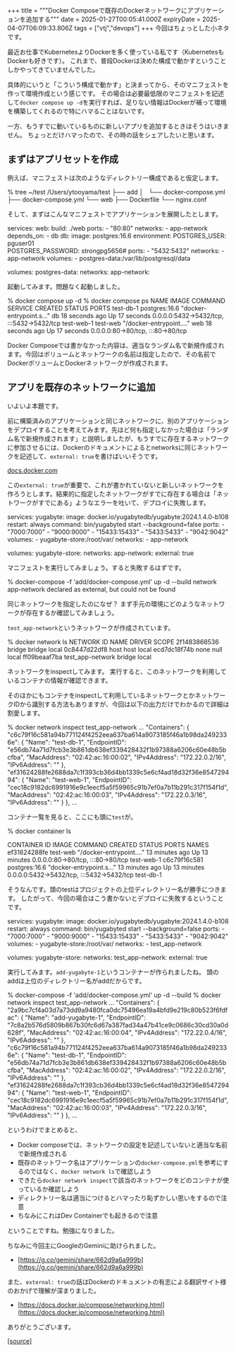 +++
title = """Docker Composeで既存のDockerネットワークにアプリケーションを追加する"""
date = 2025-01-27T00:05:41.000Z
expiryDate = 2025-04-07T06:09:33.806Z
tags = ["vtj","devops"]
+++
今回はちょっとした小ネタです。

最近お仕事でKubernetesよりDockerを多く使っている私です（KubernetesもDockerも好きです）。 これまで、普段Dockerは決めた構成で動かすということしかやってきていませんでした。

具体的にいうと「こういう構成で動かす」と決まってから、そのマニフェストを作って環境作成という感じです。 その場合は必要最低限のマニフェストを記述して`docker compose up -d`を実行すれば、足りない情報はDockerが補って環境を構築してくれるので特にハマることはないです。

一方、もうすでに動いているものに新しいアプリを追加するときはそうはいきません。 ちょっとだけハマったので、その時の話をシェアしたいと思います。

まずはアプリセットを作成
------------

例えば、マニフェストは次のようなディレクトリー構成であると仮定します。

% tree ~/test
/Users/ytooyama/test
├── add
│   └── docker-compose.yml
├── docker-compose.yml
└── web
    ├── Dockerfile
    └── nginx.conf

そして、まずはこんなマニフェストでアプリケーションを展開したとします。

services:
  web:
    build: ./web
    ports:
      \- "80:80"
    networks:
      \- app-network
    depends\_on:
      \- db
  db:
    image: postgres:16.6
    environment:
      POSTGRES\_USER: pguser01      
      POSTGRES\_PASSWORD: strongpg5656#
    ports:
      \- "5432:5432"
    networks:
      \- app-network
    volumes:
      \- postgres-data:/var/lib/postgresql/data

volumes:
  postgres-data:
networks:
  app-network:

起動してみます。問題なく起動しました。

% docker compose up -d
% docker compose ps
NAME         IMAGE           COMMAND                   SERVICE   CREATED          STATUS          PORTS
test-db-1    postgres:16.6   "docker-entrypoint.s…"   db        18 seconds ago   Up 17 seconds   0.0.0.0:5432->5432/tcp, :::5432->5432/tcp
test-web-1   test-web        "/docker-entrypoint.…"   web       18 seconds ago   Up 17 seconds   0.0.0.0:80->80/tcp, :::80->80/tcp

Docker Composeでは書かなかった内容は、適当なランダム名で新規作成されます。今回はボリュームとネットワークの名前は指定したので、その名前でDockerボリュームとDockerネットワークが作成されます。

アプリを既存のネットワークに追加
----------------

いよいよ本題です。

前に構築済みのアプリケーションと同じネットワークに、別のアプリケーションをデプロイすることを考えてみます。先ほど何も指定しなかった場合は「ランダム名で新規作成されます」と説明しましたが、もうすでに存在するネットワークに参加させるには、Dockerのドキュメントによるとnetworksに同じネットワークを記述して、`external: true`を書けばいいそうです。

[docs.docker.com](https://docs.docker.com/compose/how-tos/networking/#use-a-pre-existing-network)

この`external: true`が重要で、これが書かれていないと新しいネットワークを作ろうとします。結果的に指定したネットワークがすでに存在する場合は「ネットワークがすでにある」ようなエラーを吐いて、デプロイに失敗します。

services:
  yugabyte:
    image: docker.io/yugabytedb/yugabyte:2024.1.4.0-b108
    restart: always
    command: bin/yugabyted start --background=false
    ports:
      \- "7000:7000"
      \- "9000:9000"
      \- "15433:15433"
      \- "5433:5433"
      \- "9042:9042"
    volumes:
      \- yugabyte-store:/root/var/
    networks:
      \- app-network

volumes:
  yugabyte-store:
networks:
  app-network:
    external: true

マニフェストを実行してみましょう。すると失敗するはずです。

% docker-compose -f 'add/docker-compose.yml' up -d --build 
network app-network declared as external, but could not be found

同じネットワークを指定したのになぜ？ まず手元の環境にどのようなネットワークが存在するか確認してみましょう。

`test_app-network`というネットワークが作成されています。

% docker network ls
NETWORK ID     NAME                                    DRIVER    SCOPE
2f1483868536   bridge                                  bridge    local
0c8447d22df8   host                                    host      local
ecd7dc18f74b   none                                    null      local
ff09beaaf7ba   test\_app-network                        bridge    local

ネットワークをinspectしてみます。 実行すると、このネットワークを利用しているコンテナの情報が確認できます。

そのほかにもコンテナをinspectして利用しているネットワークとかネットワークIDから識別する方法もありますが、今回は以下の出力だけでわかるので詳細は割愛します。

% docker network inspect test\_app-network
...
        "Containers": {
            "c6c79f16c581a94b771124f4252eea637ba614a9073185f46a1b98da2492336e": {
                "Name": "test-db-1",
                "EndpointID": "e56db74a71d7fcb3e3b861db638ef339428432f1b97388a6206c60e48b5bcfba",
                "MacAddress": "02:42:ac:16:00:02",
                "IPv4Address": "172.22.0.2/16",
                "IPv6Address": ""
            },
            "ef31624288fe2688da7c1f393cb36d4bb1339c5e6cf4ad18d32f36e854729494": {
                "Name": "test-web-1",
                "EndpointID": "cec18c9182dc6991916e9c1eecf5a5f59965c91b7ef0a7b11b291c317f154f1d",
                "MacAddress": "02:42:ac:16:00:03",
                "IPv4Address": "172.22.0.3/16",
                "IPv6Address": ""
            }
        },
...

コンテナ一覧を見ると、ここにも頭に`test`が。

% docker container ls
 
CONTAINER ID   IMAGE           COMMAND                   CREATED          STATUS          PORTS                                       NAMES
ef31624288fe   test-web        "/docker-entrypoint.…"   13 minutes ago   Up 13 minutes   0.0.0.0:80->80/tcp, :::80->80/tcp           test-web-1
c6c79f16c581   postgres:16.6   "docker-entrypoint.s…"   13 minutes ago   Up 13 minutes   0.0.0.0:5432->5432/tcp, :::5432->5432/tcp   test-db-1

そうなんです。頭のtestはプロジェクトの上位ディレクトリー名が勝手につきます。 したがって、今回の場合はこう書かないとデプロイに失敗するということです。

services:
  yugabyte:
    image: docker.io/yugabytedb/yugabyte:2024.1.4.0-b108
    restart: always
    command: bin/yugabyted start --background=false
    ports:
      \- "7000:7000"
      \- "9000:9000"
      \- "15433:15433"
      \- "5433:5433"
      \- "9042:9042"
    volumes:
      \- yugabyte-store:/root/var/
    networks:
      \- test\_app-network

volumes:
  yugabyte-store:
networks:
  test\_app-network:
    external: true

実行してみます。`add-yugabyte-1`というコンテナーが作られましたね。 頭のaddは上位のディレクトリー名がaddだからです。

% docker-compose -f 'add/docker-compose.yml' up -d --build 
% docker network inspect test\_app-network
...
        "Containers": {
            "2a9bc7cf4a03d7a73dd9a9480fca0dc75496ea19a4bfd9e219c80b523f6fdfac": {
                "Name": "add-yugabyte-1",
                "EndpointID": "7c8a2b576d5809b867b30fc6d67a387fad34a47b41ce9c0686c30cd30a0d628f",
                "MacAddress": "02:42:ac:16:00:04",
                "IPv4Address": "172.22.0.4/16",
                "IPv6Address": ""
            },
            "c6c79f16c581a94b771124f4252eea637ba614a9073185f46a1b98da2492336e": {
                "Name": "test-db-1",
                "EndpointID": "e56db74a71d7fcb3e3b861db638ef339428432f1b97388a6206c60e48b5bcfba",
                "MacAddress": "02:42:ac:16:00:02",
                "IPv4Address": "172.22.0.2/16",
                "IPv6Address": ""
            },
            "ef31624288fe2688da7c1f393cb36d4bb1339c5e6cf4ad18d32f36e854729494": {
                "Name": "test-web-1",
                "EndpointID": "cec18c9182dc6991916e9c1eecf5a5f59965c91b7ef0a7b11b291c317f154f1d",
                "MacAddress": "02:42:ac:16:00:03",
                "IPv4Address": "172.22.0.3/16",
                "IPv6Address": ""
            }
        },
...

というわけでまとめると、

*   Docker composeでは、ネットワークの設定を記述していないと適当な名前で新規作成される
*   既存のネットワーク名はアプリケーションの`docker-compose.yml`を参考にするのではなく、`docker network ls`で確認しよう
*   できたら`docker network inspect`で該当のネットワークをどのコンテナが使っているか確認しよう
*   ディレクトリー名は適当につけるとハマったり恥ずかしい思いをするので注意
*   ちなみにこれはDev Containerでも起きるので注意

ということですね。勉強になりました。

ちなみに今回主にGoogleのGeminiに助けられました。

*   [https://g.co/gemini/share/662d9a6a999b](https://g.co/gemini/share/662d9a6a999b)

また、`external: true`の話はDockerのドキュメントの有志による翻訳サイト様のおかげで理解が深まりました。

*   [https://docs.docker.jp/compose/networking.html](https://docs.docker.jp/compose/networking.html)

ありがとうございます。

[[source]](https://devops-blog.virtualtech.jp/entry/20250127/1737936341)
